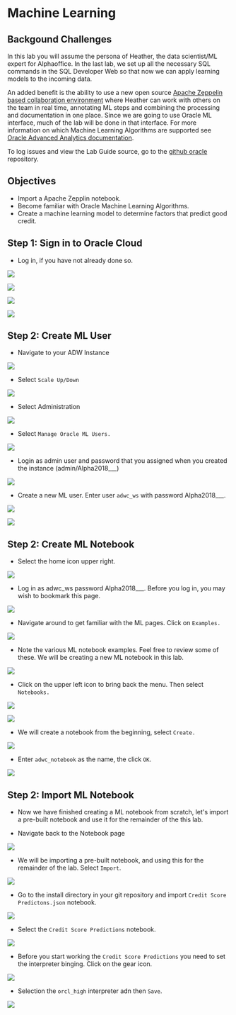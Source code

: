 # Machine Learning

## Backgound Challenges

In this lab you will assume the persona of Heather, the data scientist/ML expert for Alphaoffice. In the last lab, we set up all the necessary SQL commands in the SQL Developer Web so that now we can apply learning models to the incoming data.

An added benefit is the ability to use a new open source [Apache Zeppelin based collaboration environment](http://www.oracle.com/technetwork/database/options/oml/overview/index.html) where Heather can work with others on the team in real time, annotating ML steps and combining the processing and documentation in one place.  Since we are going to use Oracle ML interface, much of the lab will be done in that interface.  For more information on which Machine Learning Algorithms are supported see [Oracle Advanced Analytics documentation](https://docs.oracle.com/en/database/oracle/oracle-database/12.2/dmapi/mining-fuctions.html#GUID-3BC8FD92-9B6A-4612-A458-7E5FFDDC5EA7).

To log issues and view the Lab Guide source, go to the [github oracle](https://github.com/oracle/learning-library/tree/master/workshops/adwc4dev) repository.

## Objectives

- Import a Apache Zepplin notebook.
- Become familiar with Oracle Machine Learning Algorithms.
- Create a machine learning model to determine factors that predict good credit.

## **Step 1:** Sign in to Oracle Cloud

- Log in, if you have not already done so.

![](./images/2/002.png  " ")

![](./images/2/003.png  " ")

![](./images/2/0041.png  " ")

![](./images/2/004.png  " ")

## **Step 2:** Create ML User

- Navigate to your ADW Instance

![](./images/2/0042.png  " ")

- Select `Scale Up/Down`

![](./images/2/0301.png  " ")

- Select Administration

![](./images/2/010.png  " ")

- Select `Manage Oracle ML Users.`

![](./images/2/011.png  " ")

- Login as admin user and password that you assigned when you created the instance (admin/Alpha2018___)

![](./images/2/012.png  " ")

- Create a new ML user. Enter user `adwc_ws` with password Alpha2018___.

![](./images/2/013.png  " ")

![](./images/2/014.png  " ")

## **Step 2:** Create ML Notebook

- Select the home icon upper right.

![](./images/2/015.png  " ")

- Log in as adwc_ws password Alpha2018___. Before you log in, you may wish to bookmark this page.

![](./images/2/016.png  " ")

- Navigate around to get familiar with the ML pages. Click on  `Examples.`

![](./images/2/007.png  " ")

- Note the various ML notebook examples. Feel free to review some of these. We will be creating a new ML notebook in this lab.

![](./images/2/018.png  " ")

- Click on the upper left icon to bring back the menu. Then select `Notebooks.`

![](./images/2/052.png  " ")

![](./images/2/053.png  " ")

- We will create a notebook from the beginning, select `Create.`

![](./images/2/006.png  " ")

- Enter `adwc_notebook` as the name, the click `OK`.

![](./images/2/005.png  " ")


## **Step 2:** Import ML Notebook

- Now we have finished creating a ML notebook from scratch, let's import a pre-built notebook and use it for the remainder of the this lab.

- Navigate back to the Notebook page

![](./images/2/008.png  " ")

- We will be importing a pre-built notebook, and using this for the remainder of the lab. Select `Import`.

![](./images/2/009.png  " ")

- Go to the install directory in your git repository and import `Credit Score Predictons.json` notebook.

![](./images/2/0010.png  " ")

- Select the `Credit Score Predictions` notebook.

![](./images/2/0011.png  " ")

- Before you start working the `Credit Score Predictions` you need to set the interpreter binging. Click on the gear icon.

![](./images/2/056.1.png  " ")

- Selection the `orcl_high` interpreter adn then `Save`.

![](./images/2/056.2.png  " ")
